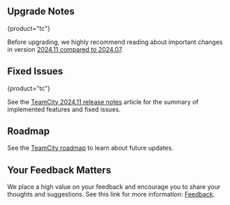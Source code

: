 [//]: # (title: What's New in TeamCity 2024.11)
[//]: # (auxiliary-id: What's New in TeamCity 2024.11;What's New in TeamCity)


<include from="what-s-new-in-teamcity-tc.md" element-id="2024-11-tc"/>

<include from="what-s-new-in-teamcity-tcc.md" element-id="2024-11-tcc"/>


## Upgrade Notes
{product="tc"}

Before upgrading, we highly recommend reading about important changes in version [2024.11 compared to 2024.07](upgrade-notes.md#2024.11).


## Fixed Issues
{product="tc"}

See the [TeamCity 2024.11 release notes](teamcity-2024-11-release-notes.md) article for the summary of implemented features and fixed issues.


## Roadmap

See the [TeamCity roadmap](https://www.jetbrains.com/teamcity/roadmap/#teamcity-roadmap) to learn about future updates.


## Your Feedback Matters

We place a high value on your feedback and encourage you to share your thoughts and suggestions. See this link for more information: [Feedback](feedback.md).



